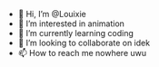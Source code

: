 - 👋 Hi, I’m @Louixie
- 👀 I’m interested in animation
- 🌱 I’m currently learning coding
- 💞️ I’m looking to collaborate on idek
- 📫 How to reach me nowhere uwu

<!---
Louixie/Louixie is a ✨ special ✨ repository because its `README.md` (this file) appears on your GitHub profile.
You can click the Preview link to take a look at your changes.
--->
